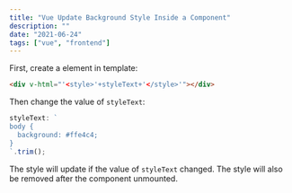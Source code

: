 ```yaml
---
title: "Vue Update Background Style Inside a Component"
description: ""
date: "2021-06-24"
tags: ["vue", "frontend"]
---
```


First, create a element in template:

```html
<div v-html="'<style>'+styleText+'</style>'"></div>
```

Then change the value of `styleText`:

```js
styleText: `
body {
  background: #ffe4c4;
}
`.trim();
```

The style will update if the value of `styleText` changed. The style will also be removed after the component unmounted.
